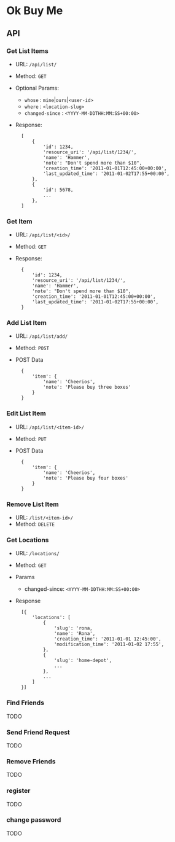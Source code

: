Ok Buy Me
=========

API
---

### Get List Items

- URL: `/api/list/`
- Method: `GET`
- Optional Params:

    - `whose` : `mine`|`ours`|`<user-id>`
    - `where` : `<location-slug>`
    - `changed-since` : `<YYYY-MM-DDTHH:MM:SS+00:00>`

- Response:


        [
            {
                'id': 1234,
                'resource_uri': '/api/list/1234/',
                'name': 'Hammer',
                'note': "Don't spend more than $10",
                'creation_time': '2011-01-01T12:45:00+00:00',
                'last_updated_time': '2011-01-02T17:55+00:00',
            },
            {
                'id': 5678,
                ...
            },
        ]

### Get Item

- URL: `/api/list/<id>/`
- Method: `GET`

- Response:


        {
            'id': 1234,
            'resource_uri': '/api/list/1234/',
            'name': 'Hammer',
            'note': "Don't spend more than $10",
            'creation_time': '2011-01-01T12:45:00+00:00',
            'last_updated_time': '2011-01-02T17:55+00:00',
        }

### Add List Item

- URL: `/api/list/add/`
- Method: `POST`
- POST Data

        {
            'item': {
                'name': 'Cheerios',
                'note': 'Please buy three boxes'
            }
        }

### Edit List Item

- URL: `/api/list/<item-id>/`
- Method: `PUT`
- POST Data

        {
            'item': {
                'name': 'Cheerios',
                'note': 'Please buy four boxes'
            }
        }

### Remove List Item

- URL: `/list/<item-id>/`
- Method: `DELETE`

### Get Locations

- URL: `/locations/`
- Method: `GET`
- Params
    - changed-since: `<YYYY-MM-DDTHH:MM:SS+00:00>`
- Response

        [{
            'locations': [
                {
                    'slug': 'rona,
                    'name': 'Rona',
                    'creation_time': '2011-01-01 12:45:00',
                    'modification_time': '2011-01-02 17:55',
                },
                {
                    'slug': 'home-depot',
                    ...
                },
                ...
            ]
        }]


### Find Friends

TODO

### Send Friend Request

TODO

### Remove Friends

TODO

### register

TODO

### change password

TODO
